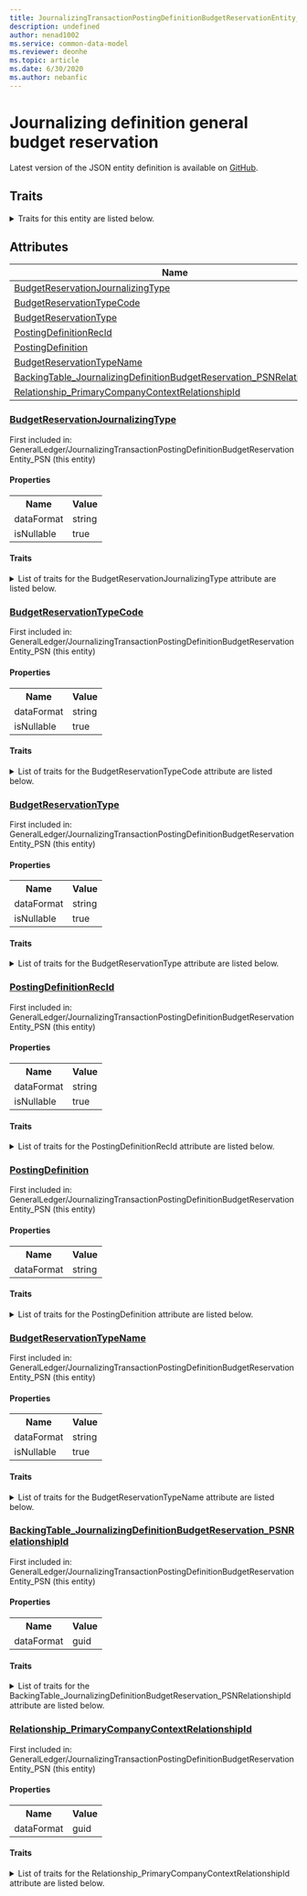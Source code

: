 ```yaml
---
title: JournalizingTransactionPostingDefinitionBudgetReservationEntity_PSN - Common Data Model | Microsoft Docs
description: undefined
author: nenad1002
ms.service: common-data-model
ms.reviewer: deonhe
ms.topic: article
ms.date: 6/30/2020
ms.author: nebanfic
---
```


# Journalizing definition general budget reservation

  
 Latest version of the JSON entity definition is available on <a href="https://github.com/Microsoft/CDM/tree/master/schemaDocuments/core/operationsCommon/Entities/Finance/GeneralLedger/JournalizingTransactionPostingDefinitionBudgetReservationEntity_PSN.cdm.json" target="_blank">GitHub</a>.  

## Traits

<details>
<summary>Traits for this entity are listed below.  
</summary>

**is.CDM.entityVersion**  
  <table><tr><th>Parameter</th><th>Value</th><th>Data type</th><th>Explanation</th></tr><tr><td>versionNumber</td><td>"1.0"</td><td>string</td><td>semantic version number of the entity</td></tr></table>

**is.application.releaseVersion**  
  <table><tr><th>Parameter</th><th>Value</th><th>Data type</th><th>Explanation</th></tr><tr><td>releaseVersion</td><td>"10.0.13.0"</td><td>string</td><td>semantic version number of the application introducing this entity</td></tr></table>

**is.localized.displayedAs**  
  Holds the list of language specific display text for an object.  <table><tr><th>Parameter</th><th>Value</th><th>Data type</th><th>Explanation</th></tr><tr><td>localizedDisplayText</td><td><table><tr><th>languageTag</th><th>displayText</th></tr><tr><td>en</td><td>Journalizing definition general budget reservation</td></tr></table></td><td>entity</td><td>a reference to the constant entity holding the list of localized text</td></tr></table>

</details>

## Attributes

|Name|Description|First Included in Instance|
|---|---|---|
|[BudgetReservationJournalizingType](#BudgetReservationJournalizingType)||<a href="JournalizingTransactionPostingDefinitionBudgetReservationEntity_PSN.md" target="_blank">GeneralLedger/JournalizingTransactionPostingDefinitionBudgetReservationEntity_PSN</a>|
|[BudgetReservationTypeCode](#BudgetReservationTypeCode)||<a href="JournalizingTransactionPostingDefinitionBudgetReservationEntity_PSN.md" target="_blank">GeneralLedger/JournalizingTransactionPostingDefinitionBudgetReservationEntity_PSN</a>|
|[BudgetReservationType](#BudgetReservationType)||<a href="JournalizingTransactionPostingDefinitionBudgetReservationEntity_PSN.md" target="_blank">GeneralLedger/JournalizingTransactionPostingDefinitionBudgetReservationEntity_PSN</a>|
|[PostingDefinitionRecId](#PostingDefinitionRecId)||<a href="JournalizingTransactionPostingDefinitionBudgetReservationEntity_PSN.md" target="_blank">GeneralLedger/JournalizingTransactionPostingDefinitionBudgetReservationEntity_PSN</a>|
|[PostingDefinition](#PostingDefinition)||<a href="JournalizingTransactionPostingDefinitionBudgetReservationEntity_PSN.md" target="_blank">GeneralLedger/JournalizingTransactionPostingDefinitionBudgetReservationEntity_PSN</a>|
|[BudgetReservationTypeName](#BudgetReservationTypeName)||<a href="JournalizingTransactionPostingDefinitionBudgetReservationEntity_PSN.md" target="_blank">GeneralLedger/JournalizingTransactionPostingDefinitionBudgetReservationEntity_PSN</a>|
|[BackingTable_JournalizingDefinitionBudgetReservation_PSNRelationshipId](#BackingTable_JournalizingDefinitionBudgetReservation_PSNRelationshipId)||<a href="JournalizingTransactionPostingDefinitionBudgetReservationEntity_PSN.md" target="_blank">GeneralLedger/JournalizingTransactionPostingDefinitionBudgetReservationEntity_PSN</a>|
|[Relationship_PrimaryCompanyContextRelationshipId](#Relationship_PrimaryCompanyContextRelationshipId)||<a href="JournalizingTransactionPostingDefinitionBudgetReservationEntity_PSN.md" target="_blank">GeneralLedger/JournalizingTransactionPostingDefinitionBudgetReservationEntity_PSN</a>|

### <a href=#BudgetReservationJournalizingType name="BudgetReservationJournalizingType">BudgetReservationJournalizingType</a>

First included in: GeneralLedger/JournalizingTransactionPostingDefinitionBudgetReservationEntity_PSN (this entity)  

#### Properties

<table><tr><th>Name</th><th>Value</th></tr><tr><td>dataFormat</td><td>string</td></tr><tr><td>isNullable</td><td>true</td></tr></table>

#### Traits

<details>
<summary>List of traits for the BudgetReservationJournalizingType attribute are listed below.</summary>

**is.dataFormat.character**  
**is.dataFormat.big**  
**is.dataFormat.array**  
**is.nullable**  
The attribute value may be set to NULL.  

**is.dataFormat.character**  
**is.dataFormat.array**  
</details>

### <a href=#BudgetReservationTypeCode name="BudgetReservationTypeCode">BudgetReservationTypeCode</a>

First included in: GeneralLedger/JournalizingTransactionPostingDefinitionBudgetReservationEntity_PSN (this entity)  

#### Properties

<table><tr><th>Name</th><th>Value</th></tr><tr><td>dataFormat</td><td>string</td></tr><tr><td>isNullable</td><td>true</td></tr></table>

#### Traits

<details>
<summary>List of traits for the BudgetReservationTypeCode attribute are listed below.</summary>

**is.dataFormat.character**  
**is.dataFormat.big**  
**is.dataFormat.array**  
**is.nullable**  
The attribute value may be set to NULL.  

**is.dataFormat.character**  
**is.dataFormat.array**  
</details>

### <a href=#BudgetReservationType name="BudgetReservationType">BudgetReservationType</a>

First included in: GeneralLedger/JournalizingTransactionPostingDefinitionBudgetReservationEntity_PSN (this entity)  

#### Properties

<table><tr><th>Name</th><th>Value</th></tr><tr><td>dataFormat</td><td>string</td></tr><tr><td>isNullable</td><td>true</td></tr></table>

#### Traits

<details>
<summary>List of traits for the BudgetReservationType attribute are listed below.</summary>

**is.dataFormat.character**  
**is.dataFormat.big**  
**is.dataFormat.array**  
**is.nullable**  
The attribute value may be set to NULL.  

**is.dataFormat.character**  
**is.dataFormat.array**  
</details>

### <a href=#PostingDefinitionRecId name="PostingDefinitionRecId">PostingDefinitionRecId</a>

First included in: GeneralLedger/JournalizingTransactionPostingDefinitionBudgetReservationEntity_PSN (this entity)  

#### Properties

<table><tr><th>Name</th><th>Value</th></tr><tr><td>dataFormat</td><td>string</td></tr><tr><td>isNullable</td><td>true</td></tr></table>

#### Traits

<details>
<summary>List of traits for the PostingDefinitionRecId attribute are listed below.</summary>

**is.dataFormat.character**  
**is.dataFormat.big**  
**is.dataFormat.array**  
**is.nullable**  
The attribute value may be set to NULL.  

**is.dataFormat.character**  
**is.dataFormat.array**  
</details>

### <a href=#PostingDefinition name="PostingDefinition">PostingDefinition</a>

First included in: GeneralLedger/JournalizingTransactionPostingDefinitionBudgetReservationEntity_PSN (this entity)  

#### Properties

<table><tr><th>Name</th><th>Value</th></tr><tr><td>dataFormat</td><td>string</td></tr></table>

#### Traits

<details>
<summary>List of traits for the PostingDefinition attribute are listed below.</summary>

**is.dataFormat.character**  
**is.dataFormat.big**  
**is.dataFormat.array**  
**is.dataFormat.character**  
**is.dataFormat.array**  
</details>

### <a href=#BudgetReservationTypeName name="BudgetReservationTypeName">BudgetReservationTypeName</a>

First included in: GeneralLedger/JournalizingTransactionPostingDefinitionBudgetReservationEntity_PSN (this entity)  

#### Properties

<table><tr><th>Name</th><th>Value</th></tr><tr><td>dataFormat</td><td>string</td></tr><tr><td>isNullable</td><td>true</td></tr></table>

#### Traits

<details>
<summary>List of traits for the BudgetReservationTypeName attribute are listed below.</summary>

**is.dataFormat.character**  
**is.dataFormat.big**  
**is.dataFormat.array**  
**is.nullable**  
The attribute value may be set to NULL.  

**is.dataFormat.character**  
**is.dataFormat.array**  
</details>

### <a href=#BackingTable_JournalizingDefinitionBudgetReservation_PSNRelationshipId name="BackingTable_JournalizingDefinitionBudgetReservation_PSNRelationshipId">BackingTable_JournalizingDefinitionBudgetReservation_PSNRelationshipId</a>

First included in: GeneralLedger/JournalizingTransactionPostingDefinitionBudgetReservationEntity_PSN (this entity)  

#### Properties

<table><tr><th>Name</th><th>Value</th></tr><tr><td>dataFormat</td><td>guid</td></tr></table>

#### Traits

<details>
<summary>List of traits for the BackingTable_JournalizingDefinitionBudgetReservation_PSNRelationshipId attribute are listed below.</summary>

**is.dataFormat.character**  
**is.dataFormat.big**  
**is.dataFormat.array**  
**is.dataFormat.guid**  
**means.identity.entityId**  
**is.linkedEntity.identifier**  
Marks the attribute(s) that hold foreign key references to a linked (used as an attribute) entity. This attribute is added to the resolved entity to enumerate the referenced entities.  <table><tr><th>Parameter</th><th>Value</th><th>Data type</th><th>Explanation</th></tr><tr><td>entityReferences</td><td><table><tr><th>entityReference</th><th>attributeReference</th></tr><tr><td><a href="../../../Tables/Finance/AccountingFoundation/Group/JournalizingDefinitionBudgetReservation_PSN.md" target="_blank">/core/operationsCommon/Tables/Finance/AccountingFoundation/Group/JournalizingDefinitionBudgetReservation_PSN.cdm.json/JournalizingDefinitionBudgetReservation_PSN</a></td><td><a href="../../../Tables/Finance/AccountingFoundation/Group/JournalizingDefinitionBudgetReservation_PSN.md#RecId" target="_blank">RecId</a></td></tr></table></td><td>entity</td><td>a reference to the constant entity holding the list of entity references</td></tr></table>

**is.dataFormat.guid**  
**is.dataFormat.character**  
**is.dataFormat.array**  
</details>

### <a href=#Relationship_PrimaryCompanyContextRelationshipId name="Relationship_PrimaryCompanyContextRelationshipId">Relationship_PrimaryCompanyContextRelationshipId</a>

First included in: GeneralLedger/JournalizingTransactionPostingDefinitionBudgetReservationEntity_PSN (this entity)  

#### Properties

<table><tr><th>Name</th><th>Value</th></tr><tr><td>dataFormat</td><td>guid</td></tr></table>

#### Traits

<details>
<summary>List of traits for the Relationship_PrimaryCompanyContextRelationshipId attribute are listed below.</summary>

**is.dataFormat.character**  
**is.dataFormat.big**  
**is.dataFormat.array**  
**is.dataFormat.guid**  
**means.identity.entityId**  
**is.linkedEntity.identifier**  
Marks the attribute(s) that hold foreign key references to a linked (used as an attribute) entity. This attribute is added to the resolved entity to enumerate the referenced entities.  <table><tr><th>Parameter</th><th>Value</th><th>Data type</th><th>Explanation</th></tr><tr><td>entityReferences</td><td><table><tr><th>entityReference</th><th>attributeReference</th></tr><tr><td><a href="../../../Tables/Finance/Ledger/Main/CompanyInfo.md" target="_blank">/core/operationsCommon/Tables/Finance/Ledger/Main/CompanyInfo.cdm.json/CompanyInfo</a></td><td><a href="../../../Tables/Finance/Ledger/Main/CompanyInfo.md#RecId" target="_blank">RecId</a></td></tr></table></td><td>entity</td><td>a reference to the constant entity holding the list of entity references</td></tr></table>

**is.dataFormat.guid**  
**is.dataFormat.character**  
**is.dataFormat.array**  
</details>
